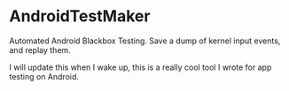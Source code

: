 # AndroidTestMaker
Automated Android Blackbox Testing. Save a dump of kernel input events, and replay them.


I will update this when I wake up, this is a really cool tool I wrote for app testing on Android.
